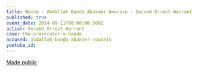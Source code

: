```yaml
---
title: Banda - Abdallah Banda Abakaer Nourain - Second Arrest Warrant
published: true
event_date: 2014-09-11T00:00:00.000Z
action: Second Arrest Warrant
case: the-prosecutor-v-banda
accused: abdallah-banda-abakaer-nourain
youtube_id:
---
```



[Made public](https://www.icc-cpi.int/Pages/item.aspx?name=PR1039)